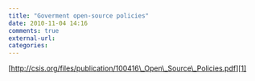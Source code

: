 ```yaml
---
title: "Goverment open-source policies"
date: 2010-11-04 14:16
comments: true
external-url:
categories:
---
```

[http://csis.org/files/publication/100416\_Open\_Source\_Policies.pdf][1]

  [1]: http://csis.org/files/publication/100416_Open_Source_Policies.pdf
